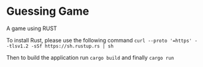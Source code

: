 # Guessing Game

A game using RUST

To install Rust, please use the following command `curl --proto '=https' --tlsv1.2 -sSf https://sh.rustup.rs | sh`

Then to build the application run `cargo build` and finally `cargo run`

